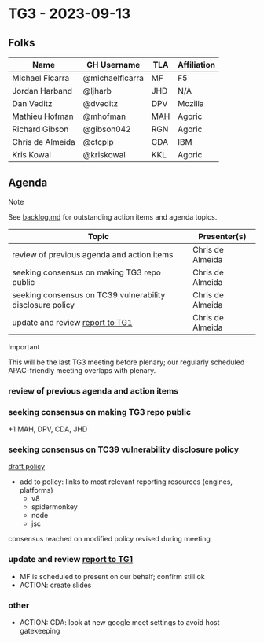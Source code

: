# TG3 - 2023-09-13

## Folks

| Name             | GH Username     | TLA | Affiliation |
| ---------------- | --------------- | --- | ----------- |
| Michael Ficarra  | @michaelficarra | MF  | F5          |
| Jordan Harband   | @ljharb         | JHD | N/A         |
| Dan Veditz       | @dveditz        | DPV | Mozilla     |
| Mathieu Hofman   | @mhofman        | MAH | Agoric      |
| Richard Gibson   | @gibson042      | RGN | Agoric      |
| Chris de Almeida | @ctcpip         | CDA | IBM         |
| Kris Kowal       | @kriskowal      | KKL | Agoric      |

## Agenda

> [!NOTE]
> See [backlog.md](backlog.md) for outstanding action items and agenda topics.

| Topic                                                     | Presenter(s)     |
| --------------------------------------------------------- | ---------------- |
| review of previous agenda and action items                | Chris de Almeida |
| seeking consensus on making TG3 repo public               | Chris de Almeida |
| seeking consensus on TC39 vulnerability disclosure policy | Chris de Almeida |
| update and review [report to TG1](/reports/2023/09.md)    | Chris de Almeida |

> [!IMPORTANT]
> This will be the last TG3 meeting before plenary; our regularly scheduled APAC-friendly meeting overlaps with plenary.

### review of previous agenda and action items

### seeking consensus on making TG3 repo public

+1 MAH, DPV, CDA, JHD

### seeking consensus on TC39 vulnerability disclosure policy

[draft policy](/docs/draft-SECURITY.md)

- add to policy: links to most relevant reporting resources (engines, platforms)
  - v8
  - spidermonkey
  - node
  - jsc

consensus reached on modified policy revised during meeting

### update and review [report to TG1](/reports/2023/09.md)

- MF is scheduled to present on our behalf; confirm still ok
- ACTION: create slides

### other

- ACTION: CDA: look at new google meet settings to avoid host gatekeeping
